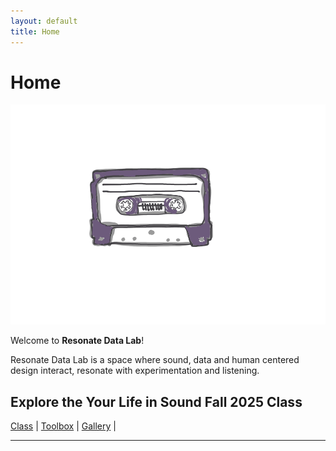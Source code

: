 ```yaml
---
layout: default
title: Home
---
```


# Home

![tape animation](/assets/tape-animated.gif)

Welcome to **Resonate Data Lab**!

Resonate Data Lab is a space where sound, data and human centered design interact, resonate with experimentation and listening.

## Explore the Your Life in Sound Fall 2025 Class

[Class](/class) | [Toolbox](/toolbox) | [Gallery](/gallery) | 

---
